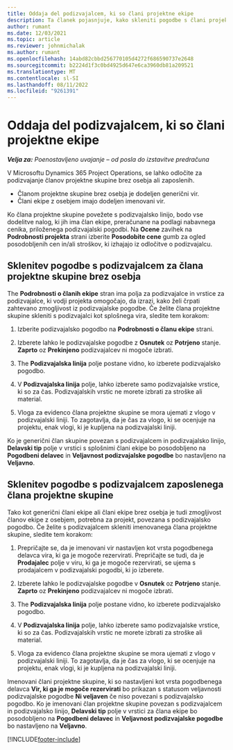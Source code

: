 ```yaml
---
title: Oddaja del podizvajalcem, ki so člani projektne ekipe
description: Ta članek pojasnjuje, kako skleniti pogodbe s člani projektne skupine v Microsoftu Dynamics 365 Project Operations.
author: rumant
ms.date: 12/03/2021
ms.topic: article
ms.reviewer: johnmichalak
ms.author: rumant
ms.openlocfilehash: 14abd82cbbd256770105d4272f686590737e2648
ms.sourcegitcommit: b2224d1f3c0bd4925d647e6ca3960db81a209521
ms.translationtype: MT
ms.contentlocale: sl-SI
ms.lasthandoff: 08/11/2022
ms.locfileid: "9261391"
---
```

# <a name="subcontracting-project-team-members"></a>Oddaja del podizvajalcem, ki so člani projektne ekipe

_**Velja za:** Poenostavljeno uvajanje – od posla do izstavitve predračuna_

V Microsoftu Dynamics 365 Project Operations, se lahko odločite za podizvajanje članov projektne skupine brez osebja ali zaposlenih.

- Članom projektne skupine brez osebja je dodeljen generični vir.
- Člani ekipe z osebjem imajo dodeljen imenovani vir.

Ko člana projektne skupine povežete s podizvajalsko linijo, bodo vse dodelitve nalog, ki jih ima član ekipe, preračunane na podlagi nabavnega cenika, priloženega podizvajalski pogodbi.  Na **Ocene** zavihek na **Podrobnosti projekta** strani izberite **Posodobite cene** gumb za ogled posodobljenih cen in/ali stroškov, ki izhajajo iz odločitve o podizvajalcu. 

## <a name="subcontracting-an-unstaffed-project-team-member"></a>Sklenitev pogodbe s podizvajalcem za člana projektne skupine brez osebja
The **Podrobnosti o članih ekipe** stran ima polja za podizvajalce in vrstice za podizvajalce, ki vodji projekta omogočajo, da izrazi, kako želi črpati zahtevano zmogljivost iz podizvajalske pogodbe. Če želite člana projektne skupine skleniti s podizvajalci kot splošnega vira, sledite tem korakom:

1.  Izberite podizvajalsko pogodbo na **Podrobnosti o članu ekipe** strani.

2.  Izberete lahko le podizvajalske pogodbe z **Osnutek** oz **Potrjeno** stanje. **Zaprto** oz **Prekinjeno** podizvajalcev ni mogoče izbrati. 

3.  The **Podizvajalska linija** polje postane vidno, ko izberete podizvajalsko pogodbo.

4.  V **Podizvajalska linija** polje, lahko izberete samo podizvajalske vrstice, ki so za čas. Podizvajalskih vrstic ne morete izbrati za stroške ali material.

5.  Vloga za evidenco člana projektne skupine se mora ujemati z vlogo v podizvajalski liniji. To zagotavlja, da je čas za vlogo, ki se ocenjuje na projektu, enak vlogi, ki je kupljena na podizvajalski liniji. 

Ko je generični član skupine povezan s podizvajalcem in podizvajalsko linijo, **Delavski tip** polje v vrstici s splošnimi člani ekipe bo posodobljeno na **Pogodbeni delavec** in **Veljavnost podizvajalske pogodbe** bo nastavljeno na **Veljavno**.

## <a name="subcontracting-a-staffed-project-team-member"></a>Sklenitev pogodbe s podizvajalcem zaposlenega člana projektne skupine
Tako kot generični člani ekipe ali člani ekipe brez osebja je tudi zmogljivost članov ekipe z osebjem, potrebna za projekt, povezana s podizvajalsko pogodbo. Če želite s podizvajalcem skleniti imenovanega člana projektne skupine, sledite tem korakom:

1.  Prepričajte se, da je imenovani vir nastavljen kot vrsta pogodbenega delavca vira, ki ga je mogoče rezervirati. Prepričajte se tudi, da je **Prodajalec** polje v viru, ki ga je mogoče rezervirati, se ujema s prodajalcem v podizvajalski pogodbi, ki jo izberete. 

2.  Izberete lahko le podizvajalske pogodbe v **Osnutek** oz **Potrjeno** stanje. **Zaprto** oz **Prekinjeno** podizvajalcev ni mogoče izbrati. 

3.  The **Podizvajalska linija** polje postane vidno, ko izberete podizvajalsko pogodbo.

4.  V **Podizvajalska linija** polje, lahko izberete samo podizvajalske vrstice, ki so za čas. Podizvajalskih vrstic ne morete izbrati za stroške ali material.

5.  Vloga za evidenco člana projektne skupine se mora ujemati z vlogo v podizvajalski liniji. To zagotavlja, da je čas za vlogo, ki se ocenjuje na projektu, enak vlogi, ki je kupljena na podizvajalski liniji. 

Imenovani člani projektne skupine, ki so nastavljeni kot vrsta pogodbenega delavca **Vir, ki ga je mogoče rezervirati** bo prikazan s statusom veljavnosti podizvajalske pogodbe **Ni veljaven** če niso povezani s podizvajalsko pogodbo. Ko je imenovani član projektne skupine povezan s podizvajalcem in podizvajalsko linijo, **Delavski tip** polje v vrstici za člana ekipe bo posodobljeno na **Pogodbeni delavec** in **Veljavnost podizvajalske pogodbe** bo nastavljeno na **Veljavno**.

[!INCLUDE[footer-include](../../includes/footer-banner.md)]
